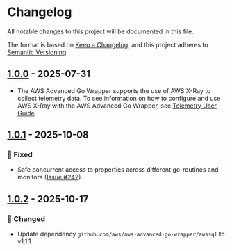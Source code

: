 # Changelog

All notable changes to this project will be documented in this file.

The format is based on [Keep a Changelog](https://keepachangelog.com/en/1.0.0/), and this project adheres to [Semantic Versioning](https://semver.org/#semantic-versioning-200).

## [1.0.0] - 2025-07-31
* The AWS Advanced Go Wrapper supports the use of AWS X-Ray to collect telemetry data. To see information on how to configure and use AWS X-Ray with the AWS Advanced Go Wrapper, see [Telemetry User Guide](../docs/user-guide/Telemetry.md).

## [1.0.1] - 2025-10-08
### :bug: Fixed
* Safe concurrent access to properties across different go-routines and monitors ([Issue #242](https://github.com/aws/aws-advanced-go-wrapper/issues/242)).

## [1.0.2] - 2025-10-17
### :crab: Changed
* Update dependency `github.com/aws/aws-advanced-go-wrapper/awssql` to v1.1.1

[1.0.0]: https://github.com/aws/aws-advanced-go-wrapper/releases/tag/xray/1.0.0
[1.0.1]: https://github.com/aws/aws-advanced-go-wrapper/releases/tag/xray/1.0.1
[1.0.2]: https://github.com/aws/aws-advanced-go-wrapper/releases/tag/xray/1.0.2
